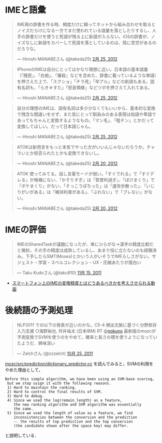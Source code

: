 
# IMEと語彙

<blockquote class="twitter-tweet" lang="ja"><p>IME用の辞書を作る時、頻度だけに頼ってネットから組み合わせを取るとノイズだらけになる一方でまだ使われている語彙を落としたりするし、人手の辞書だけを使うと死語が残る上に新語が入らない。iOSの辞書が、ノイズなしに新語をカバーして死語を落としているのは、陰に苦労があるのだろうな。</p>&mdash; Hiroshi MANABEさん (@takeda25) <a href="https://twitter.com/takeda25/status/173389573190201344" data-datetime="2012-02-25T12:51:10+00:00">2月 25, 2012</a></blockquote>

<blockquote class="twitter-tweet" lang="ja"><p>iPhoneのIMEは自分にとってはかなり理想に近い。日本語の基本語彙（「賎民」、「白痴」、「屠殺」などを含めた、辞書に載っているような単語）を押さえた上で、「スクショ」「チラ見」「卒アル」などの新語もある。固有名詞も、「らき☆すた」「怒首領蜂」などツボを押さえて入れてある。</p>&mdash; Hiroshi MANABEさん (@takeda25) <a href="https://twitter.com/takeda25/status/173226243234344960" data-datetime="2012-02-25T02:02:09+00:00">2月 25, 2012</a></blockquote>

<blockquote class="twitter-tweet" lang="ja"><p>自分の理想のIMEは、固有名詞は多少少なくてもいいから、基本的な変換で残念な間違いをせず、また皆にとって馴染みのある表現は俗語や卑語であってもちゃんと変換するようなもの。「マン毛」、「粗チン」とかだって変換してほしい。だって日本語じゃん。</p>&mdash; Hiroshi MANABEさん (@takeda25) <a href="https://twitter.com/takeda25/status/173223620733173760" data-datetime="2012-02-25T01:51:44+00:00">2月 25, 2012</a></blockquote>

<blockquote class="twitter-tweet" lang="ja"><p>ATOKは新用言をもっと本気でやった方がいいんじゃないだろうか。チャラいとか拒否られたとかも変換できないし。</p>&mdash; Hiroshi MANABEさん (@takeda25) <a href="https://twitter.com/takeda25/status/171461130693255168" data-datetime="2012-02-20T05:08:13+00:00">2月 20, 2012</a></blockquote>

<blockquote class="twitter-tweet" lang="ja"><p>ATOK 使ってみてる。話し言葉モードが弱い。「すぐでれる」で「すぐデレる」が候補にない、「かそりすぎ」は「賀曽利過ぎ」、「ぼけまくり」で「ボケまくり」がない、「そっこうぽちった」は「速攻歩散った」、「いじりがいがある」は「維持利害がある」、「ぶれない」で「ブレない」がない。</p>&mdash; Hiroshi MANABEさん (@takeda25) <a href="https://twitter.com/takeda25/status/171455677036896256" data-datetime="2012-02-20T04:46:33+00:00">2月 20, 2012</a></blockquote>

# IMEの評価

<blockquote class="twitter-tweet" lang="ja"><p>IMEのSharedTaskが議題になったが、単にひらがな→漢字の精度比較だと微妙。その手の精度は成熟しているし、あまり役に立たないのも経験済み。下手したらSMT(Moses)とかいう人がいそうでIMEらしさがない。サジェスト・学習・スペルコレクション・UX・圧縮あたりが面白い</p>&mdash; Taku Kudoさん (@taku910) <a href="https://twitter.com/taku910/status/136444928707399680" data-datetime="2011-11-15T14:06:20+00:00">11月 15, 2011</a></blockquote>

- [スマートフォン上のIMEの変換精度とはどうあるべきかを考えさせられる動画](https://plus.google.com/107334123935896432800/posts/fAytqvRXgqo)

# 後続語の予測処理

<blockquote class="twitter-tweet" data-in-reply-to="128811290033520640" lang="ja"><p>NLP2011 での以下の発表が近いのかな。C5-4 頻出文脈に基づく分野依存入力支援 ○海野裕也, 坪井祐太 (日本IBM) RT @<a href="https://twitter.com/nokuno">nokuno</a> 最新版のmozcが予測変換でSVMを使うのをやめて，確率と長さの積を使うようになっていたようだ．興味深い</p>&mdash; Zelchさん (@zzzelch) <a href="https://twitter.com/zzzelch/status/128820152706924545" data-datetime="2011-10-25T13:08:12+00:00">10月 25, 2011</a></blockquote>

[mozc/src/prediction/dictionary_predictor.cc](http://code.google.com/p/mozc/source/browse/trunk/src/prediction/dictionary_predictor.cc) を読んでみると，SVMの利用をやめた理由として，

    Before this simple algorithm, we have been using an SVM-base scoring,
     but we stop usign it with the following reasons.
     1) Hard to maintain the ranking.
     2) Hard to control the final results of SVM.
     3) Hard to debug.
     4) Since we used the log(remain_length) as a feature,
        the new ranking algorithm and SVM algorithm was essentially
        the same.
     5) Since we used the length of value as a feature, we find
        inconsistencies between the conversion and the prediction
        -- the results of top prediction and the top conversion
        (the candidate shown after the space key) may differ.

と説明している．

